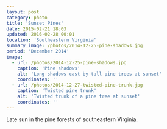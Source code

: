 ```yaml
---
layout: post
category: photo
title: 'Sunset Pines'
date: 2015-02-21 18:03
updated: 2016-02-28 00:01
location: 'Southeastern Virginia'
summary_image: /photos/2014-12-25-pine-shadows.jpg
period: 'December 2014'
image:
  - url: /photos/2014-12-25-pine-shadows.jpg
    caption: 'Pine shadows'
    alt: 'Long shadows cast by tall pine trees at sunset'
    coordinates: ''
  - url: /photos/2014-12-27-twisted-pine-trunk.jpg
    caption: 'Twisted pine trunk'
    alt: 'Twisted trunk of a pine tree at sunset'
    coordinates: ''
---
```

Late sun in the pine forests of southeastern Virginia.
